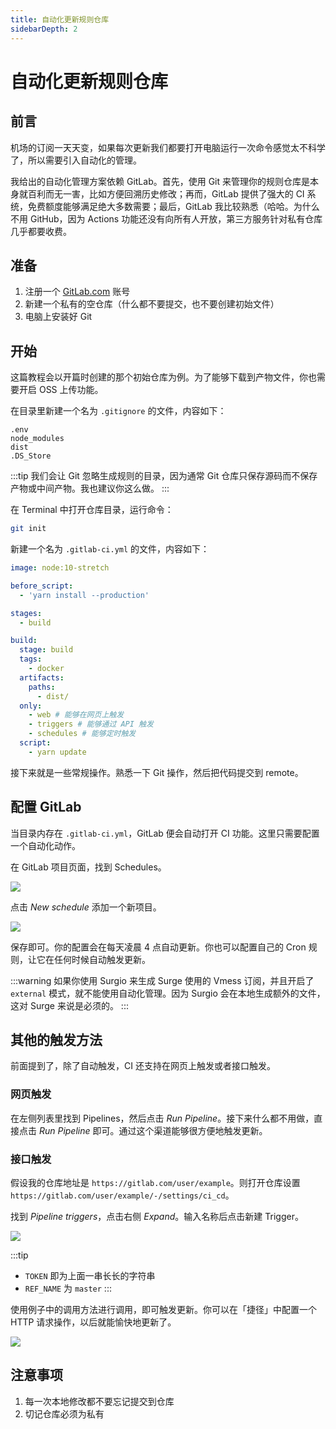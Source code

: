 ```yaml
---
title: 自动化更新规则仓库
sidebarDepth: 2
---
```


# 自动化更新规则仓库

## 前言

机场的订阅一天天变，如果每次更新我们都要打开电脑运行一次命令感觉太不科学了，所以需要引入自动化的管理。

我给出的自动化管理方案依赖 GitLab。首先，使用 Git 来管理你的规则仓库是本身就百利而无一害，比如方便回溯历史修改；再而，GitLab 提供了强大的 CI 系统，免费额度能够满足绝大多数需要；最后，GitLab 我比较熟悉（哈哈。为什么不用 GitHub，因为 Actions 功能还没有向所有人开放，第三方服务针对私有仓库几乎都要收费。

## 准备

1. 注册一个 [GitLab.com](https://gitlab.com) 账号
2. 新建一个私有的空仓库（什么都不要提交，也不要创建初始文件）
3. 电脑上安装好 Git

## 开始

这篇教程会以开篇时创建的那个初始仓库为例。为了能够下载到产物文件，你也需要开启 OSS 上传功能。

在目录里新建一个名为 `.gitignore` 的文件，内容如下：

```
.env
node_modules
dist
.DS_Store
```

:::tip
我们会让 Git 忽略生成规则的目录，因为通常 Git 仓库只保存源码而不保存产物或中间产物。我也建议你这么做。
:::

在 Terminal 中打开仓库目录，运行命令：

```bash
git init
```

新建一个名为 `.gitlab-ci.yml` 的文件，内容如下：

```yaml
image: node:10-stretch

before_script:
  - 'yarn install --production'

stages:
  - build

build:
  stage: build
  tags:
    - docker
  artifacts:
    paths:
      - dist/
  only:
    - web # 能够在网页上触发
    - triggers # 能够通过 API 触发
    - schedules # 能够定时触发
  script:
    - yarn update
```

接下来就是一些常规操作。熟悉一下 Git 操作，然后把代码提交到 remote。

## 配置 GitLab

当目录内存在 `.gitlab-ci.yml`，GitLab 便会自动打开 CI 功能。这里只需要配置一个自动化动作。

在 GitLab 项目页面，找到 Schedules。

![](https://dada-oss.dacdn.top/drops/CleanShot-2019-10-09-at-23.48.55-2x-5ZVwig2m1GUNFVB4qFnZ7ckRloLmbBUoleFpDYYg9XaFmvSwV31PtJZ2cf8oft2SUzmdfMX3AjOtzcqc9rwZwK3izHIQhECJtCje.png#3938bc27b05403fb9f320c7e786bb0c5afc28988f308fc5d8a6023d5d47b04bc)

点击 *New schedule* 添加一个新项目。

![](https://dada-oss.dacdn.top/drops/CleanShot-2019-10-09-at-23.46.43-2x-eKBypbXfkhREiSBO2R7otm90YLLTC8XgfxyXJ50WIdJWFFLtuwSXSL5Y1diSps5lW0yk6xCib1SaJfQ985kHJRghaVeMY7QelGN5.png#87f6eaf12abe116fb16174d185f617ad0831bc5f67ac8e29c593ab098bd61fb5)

保存即可。你的配置会在每天凌晨 4 点自动更新。你也可以配置自己的 Cron 规则，让它在任何时候自动触发更新。

:::warning
如果你使用 Surgio 来生成 Surge 使用的 Vmess 订阅，并且开启了 `external` 模式，就不能使用自动化管理。因为 Surgio 会在本地生成额外的文件，这对 Surge 来说是必须的。
:::

## 其他的触发方法

前面提到了，除了自动触发，CI 还支持在网页上触发或者接口触发。

### 网页触发

在左侧列表里找到 Pipelines，然后点击 *Run Pipeline*。接下来什么都不用做，直接点击 *Run Pipeline* 即可。通过这个渠道能够很方便地触发更新。

### 接口触发

假设我的仓库地址是 `https://gitlab.com/user/example`。则打开仓库设置 `https://gitlab.com/user/example/-/settings/ci_cd`。

找到 *Pipeline triggers*，点击右侧 *Expand*。输入名称后点击新建 Trigger。

![](https://dada-oss.dacdn.top/drops/CleanShot-2019-10-09-at-23.59.17-2x-sZLizB0clYjEzcHS1zJINVpfMS730PlW9ck6rXmbLIZjvcoEpYfeTqSYWUMNNjYq9ZYvCRn8bMa3gdam3jxtt9Jo3boaeO5UZkOq.png#396f166b9f13f4b76df6a3240a0b1a21ec8072e05cde3f5def31f2be8a0186cb)

:::tip
- `TOKEN` 即为上面一串长长的字符串
- `REF_NAME` 为 `master`
:::

使用例子中的调用方法进行调用，即可触发更新。你可以在「捷径」中配置一个 HTTP 请求操作，以后就能愉快地更新了。

![](https://dada-oss.dacdn.top/drops/concact-2019-10-10-001249-qx3IS0XgarjrAnnM8dGPzTLLsbS4Nun2KRHFVaAahzG2NphdZiaGVjC1xd8nDrgOBUNdLgDykyuWyuGgQPqMDhRDypMLxQE1dkBf.png#87b2672a6e064dcf02f5918bd08d464339fac76bfff4556cdcdc7b56407e88c5)

## 注意事项

1. 每一次本地修改都不要忘记提交到仓库
2. 切记仓库必须为私有
